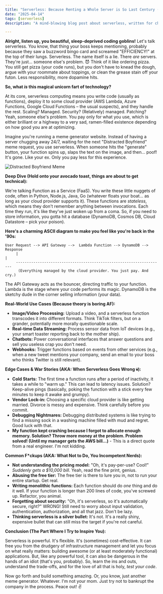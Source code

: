 ```yaml
---
title: "Serverless: Because Renting a Whole Server is So Last Century (And Your Bank Account Hates You)"
date: "2025-04-14"
tags: [serverless]
description: "A mind-blowing blog post about serverless, written for chaotic Gen Z engineers who'd rather die than manage infrastructure."

---
```


**Alright, listen up, you beautiful, sleep-deprived coding goblins!** Let's talk serverless. You know, that thing your boss keeps mentioning, probably because they saw a buzzword bingo card and screamed "EFFICIENCY!" at the top of their lungs. Serverless. The name itself is a lie. There *are* servers. They're just... someone else's problem. 😈 Think of it like ordering pizza. You still get pizza (your code runs), but you don't have to knead the dough, argue with your roommate about toppings, or clean the grease stain off your futon. Less responsibility, more dopamine hits.

**So, what *is* this magical unicorn fart of technology?**

At its core, serverless computing means you write code (usually as functions), deploy it to some cloud provider (AWS Lambda, Azure Functions, Google Cloud Functions – the usual suspects), and they handle the rest. Scaling? Managed. Security? (Relatively) managed. Patching? Yeah, someone else's problem. You pay only for what you use, which is either brilliant or a highway to a very sad, ramen-filled existence depending on how good you are at optimizing.

Imagine you're running a meme generator website. Instead of having a server chugging away 24/7, waiting for the next "Distracted Boyfriend" meme request, you use serverless. When someone hits the "generate" button, your function spins up, slaps the text on the image, and then… poof! It's gone. Like your ex. Only you pay less for this experience.

![Distracted Boyfriend Meme](https://i.kym-cdn.com/entries/icons/mobile/000/027/475/Screen_Shot_2018-10-25_at_11.02.15_AM.jpg)

**Deep Dive (Hold onto your avocado toast, things are about to get technical):**

We're talking Function as a Service (FaaS). You write these little nuggets of code, often in Python, Node.js, Java, Go (whatever floats your boat… as long as your cloud provider supports it). These functions are *stateless*, which means they don't remember anything between invocations. Each time they run, it's like they've just woken up from a coma. So, if you need to store information, you gotta hit a database (DynamoDB, Cosmos DB, Cloud Datastore – pick your poison).

**Here's a charming ASCII diagram to make you feel like you're back in the '90s:**

```
User Request --> API Gateway -->  Lambda Function --> DynamoDB --> Response
     |                                                                  |
     --------------------------------------------------------------------
      (Everything managed by the cloud provider. You just pay. And cry.)
```

The API Gateway acts as the bouncer, directing traffic to your function. Lambda is the stage where your code performs its magic. DynamoDB is the sketchy dude in the corner selling information (your data).

**Real-World Use Cases (Because theory is boring AF):**

*   **Image/Video Processing:** Upload a video, and a serverless function transcodes it into different formats. Think TikTok filters, but on a grander, potentially more morally questionable scale.
*   **Real-time Data Streaming:** Process sensor data from IoT devices (e.g., your smart toaster reporting back to the mother ship).
*   **Chatbots:** Power conversational interfaces that answer questions and sell you useless crap you don't need.
*   **Webhooks:** Trigger functions based on events from other services (e.g., when a new tweet mentions your company, send an email to your boss who thinks Twitter is still relevant).

**Edge Cases & War Stories (AKA: When Serverless Goes Wrong 💀):**

*   **Cold Starts:** The first time a function runs after a period of inactivity, it takes a while to "warm up." This can lead to latency issues. Solution? Keep-alive pings (basically, poking the function with a stick every few minutes to keep it awake and grumpy).
*   **Vendor Lock-in:** Choosing a specific cloud provider is like getting married. Divorce is messy and expensive. Think carefully before you commit.
*   **Debugging Nightmares:** Debugging distributed systems is like trying to find a missing sock in a washing machine filled with mud and regret. Good luck with that.
*   **My function kept crashing because I forgot to allocate enough memory. Solution? Throw more money at the problem. Problem solved! (Until my manager gets the AWS bill...)** - This is a direct quote from a real engineer. I'm not kidding.

**Common F\*ckups (AKA: What Not to Do, You Incompetent Nerds):**

*   **Not understanding the pricing model:** "Oh, it's pay-per-use? Cool!" *Suddenly gets a $10,000 bill*. Yeah, read the fine print, genius.
*   **Abusing the free tier:** The free tier is there to lure you in, not to run your entire startup. Get real.
*   **Writing monolithic functions:** Each function should do *one* thing and do it well. If your function is longer than 200 lines of code, you've screwed up. Refactor, you animal.
*   **Forgetting about security:** "Oh, it's serverless, so it's automatically secure, right?" WRONG! Still need to worry about input validation, authentication, authorization, and all that jazz. Don't be lazy.
*   **Thinking serverless is a silver bullet:** It's not. It's a really shiny, expensive bullet that can still miss the target if you're not careful.

**Conclusion (The Part Where I Try to Inspire You):**

Serverless is powerful. It's flexible. It's (sometimes) cost-effective. It can free you from the drudgery of infrastructure management and let you focus on what really matters: building awesome (or at least moderately functional) applications. But, like any powerful tool, it can also be dangerous in the hands of an idiot (that's you, probably). So, learn the ins and outs, understand the trade-offs, and for the love of all that is holy, *test your code*.

Now go forth and build something amazing. Or, you know, just another meme generator. Whatever. I'm not your mom. Just try not to bankrupt the company in the process. Peace out! ✌️

